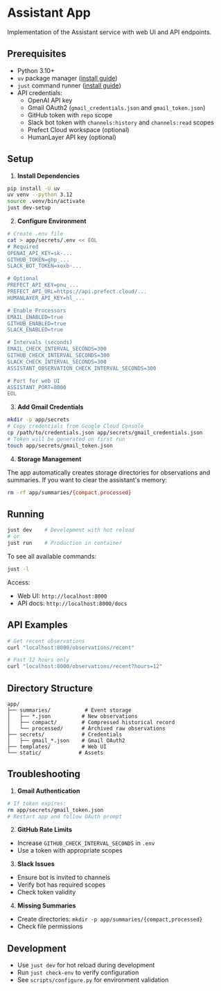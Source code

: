 # Assistant App

Implementation of the Assistant service with web UI and API endpoints.

## Prerequisites

- Python 3.10+
- `uv` package manager ([install guide](https://github.com/astral-sh/uv))
- `just` command runner ([install guide](https://github.com/casey/just#installation))
- API credentials:
  - OpenAI API key
  - Gmail OAuth2 (`gmail_credentials.json` and `gmail_token.json`)
  - GitHub token with `repo` scope
  - Slack bot token with `channels:history` and `channels:read` scopes
  - Prefect Cloud workspace (optional)
  - HumanLayer API key (optional)

## Setup

1. **Install Dependencies**

```bash
pip install -U uv
uv venv --python 3.12
source .venv/bin/activate
just dev-setup
```

2. **Configure Environment**

```bash
# Create .env file
cat > app/secrets/.env << EOL
# Required
OPENAI_API_KEY=sk-...
GITHUB_TOKEN=ghp_...
SLACK_BOT_TOKEN=xoxb-...

# Optional
PREFECT_API_KEY=pnu_...
PREFECT_API_URL=https://api.prefect.cloud/...
HUMANLAYER_API_KEY=hl_...

# Enable Processors
EMAIL_ENABLED=true
GITHUB_ENABLED=true
SLACK_ENABLED=true

# Intervals (seconds)
EMAIL_CHECK_INTERVAL_SECONDS=300
GITHUB_CHECK_INTERVAL_SECONDS=300
SLACK_CHECK_INTERVAL_SECONDS=300
ASSISTANT_OBSERVATION_CHECK_INTERVAL_SECONDS=300

# Port for web UI
ASSISTANT_PORT=8000
EOL
```

3. **Add Gmail Credentials**

```bash
mkdir -p app/secrets
# Copy credentials from Google Cloud Console
cp /path/to/credentials.json app/secrets/gmail_credentials.json
# Token will be generated on first run
touch app/secrets/gmail_token.json
```

4. **Storage Management**

The app automatically creates storage directories for observations and summaries. If you want to clear the assistant's memory:

```bash
rm -rf app/summaries/{compact,processed}
```

## Running

```bash
just dev    # Development with hot reload
# or
just run    # Production in container
```

To see all available commands:

```bash
just -l
```

Access:

- Web UI: `http://localhost:8000`
- API docs: `http://localhost:8000/docs`

## API Examples

```bash
# Get recent observations
curl "localhost:8000/observations/recent"

# Past 12 hours only
curl "localhost:8000/observations/recent?hours=12"
```

## Directory Structure

```
app/
├── summaries/           # Event storage
│   ├── *.json          # New observations
│   ├── compact/        # Compressed historical record
│   └── processed/      # Archived raw observations
├── secrets/            # Credentials
│   ├── gmail_*.json    # Gmail OAuth2
├── templates/          # Web UI
└── static/            # Assets
```

## Troubleshooting

1. **Gmail Authentication**

```bash
# If token expires:
rm app/secrets/gmail_token.json
# Restart app and follow OAuth prompt
```

2. **GitHub Rate Limits**

- Increase `GITHUB_CHECK_INTERVAL_SECONDS` in `.env`
- Use a token with appropriate scopes

3. **Slack Issues**

- Ensure bot is invited to channels
- Verify bot has required scopes
- Check token validity

4. **Missing Summaries**

- Create directories: `mkdir -p app/summaries/{compact,processed}`
- Check file permissions

## Development

- Use `just dev` for hot reload during development
- Run `just check-env` to verify configuration
- See `scripts/configure.py` for environment validation
